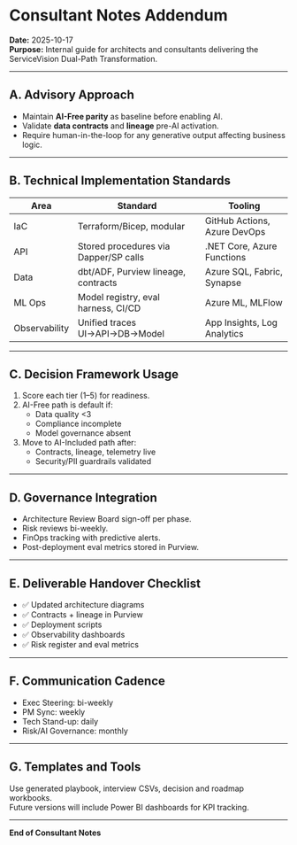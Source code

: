 # Consultant Notes Addendum
**Date:** 2025-10-17  
**Purpose:** Internal guide for architects and consultants delivering the ServiceVision Dual-Path Transformation.

---

## A. Advisory Approach
- Maintain **AI-Free parity** as baseline before enabling AI.
- Validate **data contracts** and **lineage** pre-AI activation.
- Require human-in-the-loop for any generative output affecting business logic.

---

## B. Technical Implementation Standards
| Area | Standard | Tooling |
|------|-----------|----------|
| IaC | Terraform/Bicep, modular | GitHub Actions, Azure DevOps |
| API | Stored procedures via Dapper/SP calls | .NET Core, Azure Functions |
| Data | dbt/ADF, Purview lineage, contracts | Azure SQL, Fabric, Synapse |
| ML Ops | Model registry, eval harness, CI/CD | Azure ML, MLFlow |
| Observability | Unified traces UI→API→DB→Model | App Insights, Log Analytics |

---

## C. Decision Framework Usage
1. Score each tier (1–5) for readiness.
2. AI-Free path is default if:
   - Data quality <3
   - Compliance incomplete
   - Model governance absent
3. Move to AI-Included path after:
   - Contracts, lineage, telemetry live
   - Security/PII guardrails validated

---

## D. Governance Integration
- Architecture Review Board sign-off per phase.
- Risk reviews bi-weekly.
- FinOps tracking with predictive alerts.
- Post-deployment eval metrics stored in Purview.

---

## E. Deliverable Handover Checklist
- ✅ Updated architecture diagrams
- ✅ Contracts + lineage in Purview
- ✅ Deployment scripts
- ✅ Observability dashboards
- ✅ Risk register and eval metrics

---

## F. Communication Cadence
- Exec Steering: bi-weekly
- PM Sync: weekly
- Tech Stand-up: daily
- Risk/AI Governance: monthly

---

## G. Templates and Tools
Use generated playbook, interview CSVs, decision and roadmap workbooks.  
Future versions will include Power BI dashboards for KPI tracking.

---
**End of Consultant Notes**
